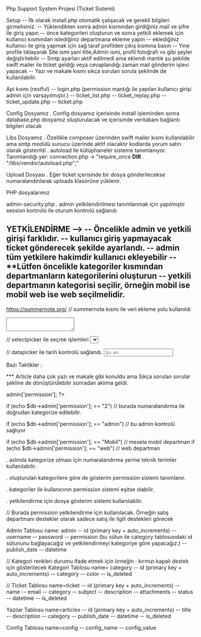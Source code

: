 Php Support System Projesi (Ticket Sistemi)

Setup
-- İlk olarak install.php otomatik çalışacak ve gerekli bilgileri girmelisiniz.
-- Yüklendikten sonra admin kısmından girdiğiniz mail ve şifre ile giriş yapın
-- önce kategorileri oluşturun ve sonra yetkili eklemek için kullanıcı kısmından istediğiniz departmana ekleme yapın
-- eklediğiniz kullanıcı ile giriş yapmak için sağ taraf profilden çıkış kısmına basın
-- Yine profile tıklayarak Site ismi yani title,Admin ismi, profil fotoğrafı vs gibi şeyler değiştirilebilir
-- Smtp ayarları aktif edilmedi ama eklendi mantık şu şekilde swift mailer ile ticket geldiği veya cevaplandığı zaman mail gönderim işlevi yapacak
-- Yazı ve makale kısmı sıkça sorulan sorula şeklinde de kullanılabilir.



Api kısmı (restful)
-- login.php (permission mantığı ile yapılan kullanıcı girişi admin için varsayılmıştır.)
-- ticket_list.php
-- ticket_replay.php
-- ticket_update.php
-- ticket.php


Config Dosyamız
. Config dosyamız içerisinde install işleminden sonra database.php dosyamız oluşturulacak ve içerisinde veritabanı bağlantı bilgileri olacak


Libs Dosyamız
. Özellikle composer üzerinden swift mailer kısmı kullanılabilir ama smtp modülü sunucu üzerinde aktif olacaktır kodlarda yorum satırı olarak gösterildi
. autoload ile kütüphaneler sisteme tanımlanıyor. Tanımlandığı yer: connection.php -> "require_once __DIR__ . "/libs/vendor/autoload.php";"

Upload Dosyası
. Eğer ticket içerisinde bir dosya gönderilecekse numaralandırılarak uploads klasörüne yüklenir.


 PHP dosyalarımız 

admin-security.php
. admin yetkilendirilmesi tanımlanmak için yapılmıştır session kontrolü ile oturum kontrolü sağlandı.





YETKİLENDİRME -->
-- Öncelikle admin ve yetkili girişi farklıdır.
-- kullanıcı giriş yapmayacak ticket gönderecek şekilde ayarlandı.
-- admin tüm yetkilere hakimdir kullanıcı ekleyebilir 
-- **Lütfen öncelikle kategoriler kısmından departmanların kategorilerini oluşturun
-- yetkili departmanın kategorisi seçilir, örneğin mobil ise mobil web ise web seçilmelidir.
-- 


https://summernote.org/ // summernote kısmı ile veri ekleme yolu kullanıldı

<textarea data-provide="summernote" name="description" data-height="300px"></textarea>


// selectpicker ile seçme işlemleri
<select title="Kategori Seç" name="category" data-provide="selectpicker" data-width="100%" required>


// datapicker ile tarih kontrolü sağlandı.
<input class="form-control" type="text" name="publish_date" required placeholder="Şu an" data-provide="datepicker">




Bazı Taktikler : 

*** Article daha çok yazı ve makale gibi konuldu ama Sıkça sorulan sorular şekline de dönüştürülebilir sonradan aklıma geldi.

<?php echo $db->admin['permission']; ?>

if (echo $db->admin['permission']; == "2") // burada numaralandırma ile doğrudan kategorize edilebilir.

if (echo $db->admin['permission']; == "admin") // bu admin kontrolü sağlıyor

if (echo $db->admin['permission']; == "Mobil") // mesela mobil departman
if (echo $db->admin['permission']; == "web") // web departman


. aslında kategorize olması için numaralandırma yerine teknik terimler kullanılabilir. 

. oluşturulan kategorilere göre de gösterim permission sistemi tanımlanır.

. kategoriler ile kullanıcının permission sistemi eşitse olabilir.

. yetkilendirme için dosya gösterim sistemi kullanılabilir.





// Burada permission yetkilendirme için kullanılacak.
 Örneğin satış departmanı destekler olarak sadece satış ile ilgili destekleri görecek

Admin Tablosu
name: admin
-- id (primary key + auto_increments)
-- username 
-- password 
-- permission (bu sütun ile category tablosundaki id sütununu bağlayacağız ve yetkilendirmeyi kategoriye göre yapacağız.)
-- publish_date
-- datetime



// Kategori renkleri durumu ifade etmek için örneğin : kırmızı kapalı destek için gösterilecek 
Kategori Tablosu
name= category
-- id  (primary key + auto_increments)
-- category
-- color
-- is_deleted


//
Ticket Tablosu
name=ticket
-- id (primary key + auto_increments)
-- name
-- email
-- category
-- subject
-- description
-- attachments
-- status
-- datetime
-- is_deleted


Yazılar Tablosu
name=articles
-- id (primary key + auto_increments)
-- title
-- description
-- category
-- publish_date
-- datetime
-- is_deleted


Config Tablosu
name=config
-- config_name
-- config_value





